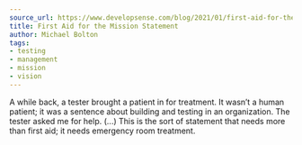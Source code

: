 ```yaml
---
source_url: https://www.developsense.com/blog/2021/01/first-aid-for-the-mission-statement/
title: First Aid for the Mission Statement
author: Michael Bolton
tags:
- testing
- management
- mission
- vision
---
```


A while back, a tester brought a patient in for treatment. It wasn’t a human patient; it was a sentence about building and testing in an organization. The tester asked me for help. (...) This is the sort of statement that needs more than first aid; it needs emergency room treatment.

